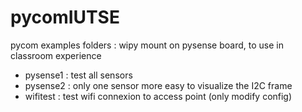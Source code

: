 # pycomIUTSE
pycom examples folders : wipy mount on pysense board, to use in classroom experience 
- pysense1 : test all sensors
- pysense2 : only one sensor more easy to visualize the I2C frame
- wifitest : test wifi connexion to access point (only modify config)
